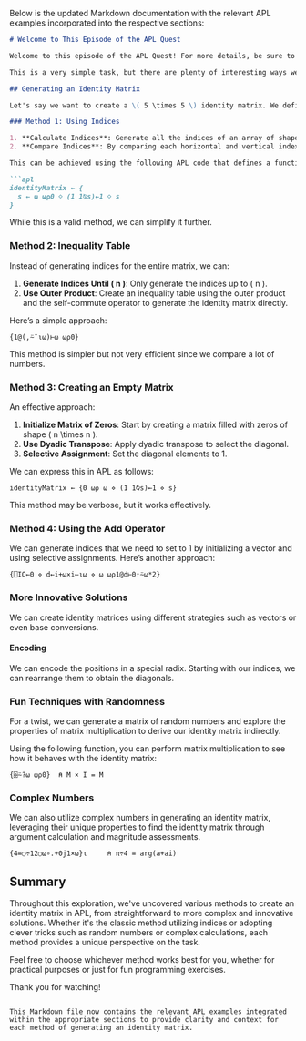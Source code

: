 Below is the updated Markdown documentation with the relevant APL examples incorporated into the respective sections:

```markdown
# Welcome to This Episode of the APL Quest

Welcome to this episode of the APL Quest! For more details, be sure to check out the APL Wiki. In today's quest, we will be exploring how to generate an identity matrix of order \( n \).

This is a very simple task, but there are plenty of interesting ways we can accomplish this. Let's dive into some serious solutions first, and then we'll look at some more fun and innovative methods afterward.

## Generating an Identity Matrix

Let's say we want to create a \( 5 \times 5 \) identity matrix. We define our number \( n \) as 5, and therefore, we want to create a matrix of dimensions \( n \times n \).

### Method 1: Using Indices

1. **Calculate Indices**: Generate all the indices of an array of shape \( 5 \times 5 \). 
2. **Compare Indices**: By comparing each horizontal and vertical index, we can see where they are the same, which gives us the identity matrix.

This can be achieved using the following APL code that defines a function with dyadic transpose:

```apl
identityMatrix ← { 
  s ← ⍵ ⍵⍴0 ⋄ (1 1⍉s)←1 ⋄ s 
}
```

While this is a valid method, we can simplify it further.

### Method 2: Inequality Table

Instead of generating indices for the entire matrix, we can:

1. **Generate Indices Until \( n \)**: Only generate the indices up to \( n \).
2. **Use Outer Product**: Create an inequality table using the outer product and the self-commute operator to generate the identity matrix directly.

Here’s a simple approach:

```apl
{1@(,⍨¨⍳⍵)⊢⍵ ⍵⍴0}
```

This method is simpler but not very efficient since we compare a lot of numbers.

### Method 3: Creating an Empty Matrix

An effective approach:

1. **Initialize Matrix of Zeros**: Start by creating a matrix filled with zeros of shape \( n \times n \).
2. **Use Dyadic Transpose**: Apply dyadic transpose to select the diagonal.
3. **Selective Assignment**: Set the diagonal elements to 1.

We can express this in APL as follows:

```apl
identityMatrix ← {0 ⍵⍴ ⍵ ⋄ (1 1⍉s)←1 ⋄ s}
```

This method may be verbose, but it works effectively.

### Method 4: Using the Add Operator

We can generate indices that we need to set to 1 by initializing a vector and using selective assignments. Here’s another approach:

```apl
{⎕IO←0 ⋄ d←i+⍵×i←⍳⍵ ⋄ ⍵ ⍵⍴1@d⊢0↑⍨⍵*2}
```

### More Innovative Solutions

We can create identity matrices using different strategies such as vectors or even base conversions.

#### Encoding

We can encode the positions in a special radix. Starting with our indices, we can rearrange them to obtain the diagonals.

### Fun Techniques with Randomness

For a twist, we can generate a matrix of random numbers and explore the properties of matrix multiplication to derive our identity matrix indirectly. 

Using the following function, you can perform matrix multiplication to see how it behaves with the identity matrix:

```apl
{⌹⍨?⍵ ⍵⍴0}  ⍝ M × I = M
```

### Complex Numbers

We can also utilize complex numbers in generating an identity matrix, leveraging their unique properties to find the identity matrix through argument calculation and magnitude assessments.

```apl
{4=○÷12○⍵∘.+0j1×⍵}⍳     ⍝ π÷4 = arg(a+ai)
```

## Summary

Throughout this exploration, we've uncovered various methods to create an identity matrix in APL, from straightforward to more complex and innovative solutions. Whether it's the classic method utilizing indices or adopting clever tricks such as random numbers or complex calculations, each method provides a unique perspective on the task.

Feel free to choose whichever method works best for you, whether for practical purposes or just for fun programming exercises.

Thank you for watching!
```

This Markdown file now contains the relevant APL examples integrated within the appropriate sections to provide clarity and context for each method of generating an identity matrix.